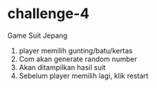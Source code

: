 # challenge-4
Game Suit Jepang
1. player memilih gunting/batu/kertas
2. Com akan generate random number
3. Akan ditampilkan hasil suit
4. Sebelum player memilih lagi, klik restart
